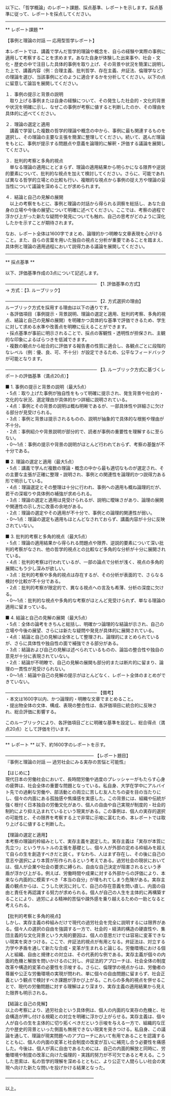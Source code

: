 以下に、「哲学概論」のレポート課題、採点基準、レポートを示します。採点基準に従って、レポートを採点してください。

---------------------------------------
** レポート課題 **

【事例と理論の対話 ― 応用型哲学レポート】

本レポートでは、講義で学んだ哲学的理論や概念を、自らの経験や実際の事例に適用して考察することを求めます。あなた自身が体験した出来事や、社会・文化・歴史の中で注目した具体的事例を取り上げ、その背景や状況を簡潔に説明した上で、講義内容（例：合理主義、批判哲学、存在主義、弁証法、倫理学など）の理論を選び、当該事例にどのように適合するかを分析してください。以下の点に留意して論旨を展開してください。

１．事例の提示と背景の説明  
　取り上げる事例または自身の経験について、その発生した社会的・文化的背景や状況を明確に示し、なぜこの事例が考察に値すると判断したのか、その理由を具体的に述べてください。

２．理論の選定と適用  
　講義で学習した複数の哲学的理論や概念の中から、事例に最も関連するものを選択し、その理論の主要な主張を簡潔に整理してください。続いて、選んだ理論をもとに、事例が提示する問題点や意義を論理的に解釈・評価する議論を展開してください。

３．批判的考察と多角的視点  
　単なる理論の適用にとどまらず、理論の適用結果から明らかになる限界や逆説的要素について、批判的な視点を加えて検討してください。さらに、可能であれば異なる哲学的立場との比較も行い、複眼的な視点から事例の捉え方や理論の妥当性について議論を深めることが求められます。

４．結論と自己の見解の展開  
　以上の考察をもとに、事例と理論の対話から得られる洞察を総括し、あなた自身の立場や今後の展望について明確に述べてください。ここでは、考察の過程で浮かび上がった新たな疑問や発見についても触れ、自己の思考がどのように深化したかを示すことが期待されます。

なお、レポート全体は1600字でまとめ、論理的かつ明瞭な文章表現を心がけること。また、自らの言葉を用いた独自の視点と分析が重要であることを踏まえ、具体例と理論の適用過程において説得力ある議論を展開してください。

---------------------------------------
** 採点基準 **

以下、評価基準作成の3点について記述します。

─────────────────────────────
【1. 評価基準の方式】  
→ 方式：【3. ルーブリック】

─────────────────────────────
【2. 方式選択の理由】  
ルーブリック方式を採用する理由は以下の通りです。  
・各評価項目（事例提示・背景説明、理論の選定と適用、批判的考察、多角的視点、結論と自己の見解の展開）を明確かつ具体的な基準で評価できるため、学生に対して求める水準や改善点を明瞭に伝えることができます。  
・採点基準が事前に明示されることで、採点の客観性・透明性が担保され、主観的な印象によるばらつきを低減できます。  
・複数の観点から総合的に評価する報告書の性質に適合し、各観点ごとに段階的なレベル（例：優、良、可、不十分）が設定できるため、公平なフィードバックが可能となります。

─────────────────────────────
【3. ルーブリック方式に基づくレポートの評価基準（満点20点）】

■ 1. 事例の提示と背景の説明（最大5点）  
・5点：取り上げた事例が独自性をもって明確に提示され、発生背景や社会的・文化的な状況、選定理由が具体的かつ詳細に説明されている。  
・4点：事例とその背景の説明は概ね明晰であるが、一部具体性や詳細さに欠ける部分が見受けられる。  
・3点：事例と背景は提示されるものの、説明が抽象的で具体的な根拠や理由が不十分。  
・2点：事例紹介や背景説明が部分的で、読者が事例の重要性を理解するに至らない。  
・0～1点：事例の提示や背景の説明がほとんど行われておらず、考察の基盤が不十分である。

■ 2. 理論の選定と適用（最大5点）  
・5点：講義で学んだ複数の理論・概念の中から最も適切なものが選定され、その主要な主張が正確に整理・説明され、事例との関連性を論理的かつ説得力ある形で明示している。  
・4点：理論選定とその整理は十分に行われ、事例への適用も概ね論理的だが、若干の深堀りや具体例の補強が求められる。  
・3点：理論の選定と適用は見受けられるが、説明に曖昧さがあり、論理の展開や関連性の示し方に改善の余地がある。  
・2点：理論の選定やその適用が不十分で、事例との論理的関連性が弱い。  
・0～1点：理論の選定も適用もほとんどなされておらず、講義内容が十分に反映されていない。

■ 3. 批判的考察と多角的視点（最大5点）  
・5点：理論の適用結果から得られる問題点や限界、逆説的要素について深い批判的考察がなされ、他の哲学的視点との比較など多角的な分析が十分に展開されている。  
・4点：批判的考察は行われているが、一部の論点で分析が浅く、視点の多角的展開にもう少し深みが欲しい。  
・3点：批判的考察や多角的視点は存在するが、その分析が表面的で、さらなる検討や比較が不十分である。  
・2点：批判的考察が限定的で、異なる視点への言及も希薄、分析の深度に欠ける。  
・0～1点：批判的な視点や多角的な考察がほとんど見受けられず、単なる理論の適用に留まっている。

■ 4. 結論と自己の見解の展開（最大5点）  
・5点：全体の論考をきちんと総括し、明確かつ論理的な結論が示され、自己の立場や今後の展望、さらには新たな疑問や発見が具体的に展開されている。  
・4点：結論と自己の見解は全体として整理され、論理的にまとめられているが、さらに具体性や独自性の面で補強できる部分がある。  
・3点：結論および自己の見解は述べられているものの、論旨の整合性や独自の意見が十分に表現されていない。  
・2点：結論が不明瞭で、自己の見解の展開も部分的または断片的に留まり、論理の一貫性が見受けられない。  
・0～1点：結論や自己の見解の提示がほとんどなく、レポート全体のまとめができていない。

─────────────────────────────
【備考】  
・本文は1600字以内、かつ論理的・明瞭な文章でまとめること。  
・提出物全体の文体、構成、表現の整合性は、各評価項目に統合的に反映され、総合評価に影響する。  

このルーブリックにより、各評価項目ごとに明確な基準を設定し、総合得点（満点20点）として評価を行います。

---------------------------------------
** レポート **
以下、約1600字のレポートを示す。

────────────────────────────
【レポート題目】  
『事例と理論の対話 ― 過労社会にみる実存の苦悩と可能性』

【はじめに】  
現代日本の労働社会において、長時間労働や過度のプレッシャーがもたらす心身の疲弊は、社会全体の重要な問題となっている。私自身、大学在学中にアルバイト先での過剰な労働や、部活動との両立に苦しむ友人たちの姿を目の当たりにし、個々の内面にある孤独感や焦燥感を実感した。この背景には、組織や伝統が強く根付く日本独自の労働文化があり、個人の自由や自己実現が制度的・社会的制約により抑え込まれているという現実がある。この事例は、個人の実存的選択の可能性と、その限界を考察する上で非常に示唆に富むため、本レポートでは取り上げるに値すると判断した。

【理論の選定と適用】  
本考察の理論的枠組みとして、実存主義を選定した。実存主義は「実存が本質に先立つ」というサルトルの主張を基礎とし、個々人が外部の定める枠組みを超えて自らの生を創造すべきだと説く。すなわち、人はまず存在し、その後に自己の意志や選択により本質が形作られるという考えである。過労社会の現状においては、個人が企業や社会の要求に縛られ、自由な自己決定が阻害されるという矛盾が浮かび上がる。例えば、労働時間や成果に対する外部からの評価により、本来なら内面的に模索すべき「本当の自分」が埋もれてしまう危険がある。実存主義の観点からは、こうした状況に対して、自己の存在意義を問い直し、内面の自由と責任を再認識する努力が求められる。個人が自己の人生を主体的に再構築することにより、過労による精神的苦悩や疎外感を乗り越えるための一助となると考えられる。

【批判的考察と多角的視点】  
しかし、実存主義の枠組みだけで現代の過労社会を完全に説明するには限界がある。個々人の選択の自由を強調する一方で、社会的・経済的構造の硬直性や、集団主義的な文化背景という大局的要因は、個人の意思だけでは容易に変革できない現実を突きつける。ここで、弁証法的視点が有用となる。弁証法は、対立する力学や矛盾を通して新たな合成・変革が生まれると論じる。労働環境における個人と組織、自由と規律との対立は、その代表的な例である。実存主義が個々の内面的危機と解放を問いかけるのに対し、弁証法的アプローチは、社会全体の制度改革や構造的変革の必要性を示唆する。さらに、倫理学の視点からは、労働者の尊厳や公正な労働環境の実現が問われ、単に個々の自由問題に留まらず、社会正義という観点で検討すべき課題が浮かび上がる。これらの多角的視点を併せることで、現代の労働問題に対する理解はより深まり、実存主義の適用結果から見えた限界も明示される。

【結論と自己の見解】  
以上の考察により、過労社会という具体例は、個人の内面的な実存の危機と、社会構造が押し付ける規範との対立を明確に浮かび上がらせる。実存主義は、個々人が自らの生を主体的に切り拓くべきだという示唆を与える一方で、組織的な圧力や歴史的背景といった側面も無視できない現実を突きつける。私自身、この議論を通して、理論が現実問題へのアプローチにおいて有用であることを認識するとともに、個人の内面の変革と社会制度の改変が互いに補完し合う必要性を痛感した。今後は、個人が真に自由であるためには、自己の内面的解放と同時に、労働環境や制度の改革に向けた倫理的・実践的努力が不可欠であると考える。こうした思索は、私の哲学的理解を深めるとともに、より公正で人間らしい社会の実現へ向けた新たな問いを投げかける結果となった。

────────────────────────────

以上。

